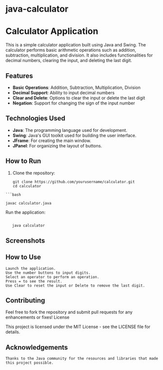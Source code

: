 # java-calculator

# Calculator Application

This is a simple calculator application built using Java and Swing. The calculator performs basic arithmetic operations such as addition, subtraction, multiplication, and division. It also includes functionalities for decimal numbers, clearing the input, and deleting the last digit.

## Features

- **Basic Operations**: Addition, Subtraction, Multiplication, Division
- **Decimal Support**: Ability to input decimal numbers
- **Clear and Delete**: Options to clear the input or delete the last digit
- **Negation**: Support for changing the sign of the input number

## Technologies Used

- **Java**: The programming language used for development.
- **Swing**: Java's GUI toolkit used for building the user interface.
- **JFrame**: For creating the main window.
- **JPanel**: For organizing the layout of buttons.

## How to Run

1. Clone the repository:

    ```
   git clone https://github.com/yourusername/calculator.git
   cd calculator
 
 ```Compile the Java files:
```bash

javac calculator.java

 ```
Run the application:

 ```bash

    java calculator
 ```
## Screenshots

<!-- Add a screenshot of your application -->
## How to Use

    Launch the application.
    Use the number buttons to input digits.
    Select an operator to perform an operation.
    Press = to see the result.
    Use Clear to reset the input or Delete to remove the last digit.

## Contributing

Feel free to fork the repository and submit pull requests for any enhancements or fixes!
License

This project is licensed under the MIT License - see the LICENSE file for details.
## Acknowledgements

    Thanks to the Java community for the resources and libraries that made this project possible.
